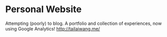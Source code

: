 # Personal Website

Attempting (poorly) to blog.
A portfolio and collection of experiences, now using Google Analytics!
http://tailaiwang.me/

